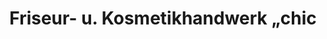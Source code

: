 ---
title: "Friseur- u. Kosmetikhandwerk „chic"
url: /schmoelln/friseur-u-kosmetikhandwerk-chic/
shop: Friseur
---